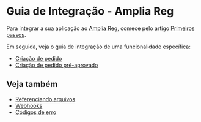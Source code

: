 ﻿# Guia de Integração - Amplia Reg

Para integrar a sua aplicação ao [Amplia Reg](../index.md), comece pelo artigo [Primeiros passos](get-started.md).

Em seguida, veja o guia de integração de uma funcionalidade específica:

* [Criação de pedido](create-order.md)
* [Criação de pedido pré-aprovado](preapproved-orders.md)

## Veja também

* [Referenciando arquivos](file-referencing.md)
* [Webhooks](webhooks.md)
* [Códigos de erro](error-codes.md)
